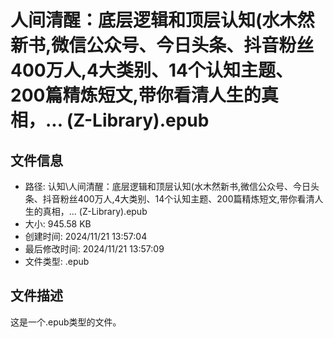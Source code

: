 ﻿# 人间清醒：底层逻辑和顶层认知(水木然新书,微信公众号、今日头条、抖音粉丝400万人,4大类别、14个认知主题、200篇精炼短文,带你看清人生的真相，... (Z-Library).epub

## 文件信息
- 路径: 认知\人间清醒：底层逻辑和顶层认知(水木然新书,微信公众号、今日头条、抖音粉丝400万人,4大类别、14个认知主题、200篇精炼短文,带你看清人生的真相，... (Z-Library).epub
- 大小: 945.58 KB
- 创建时间: 2024/11/21 13:57:04
- 最后修改时间: 2024/11/21 13:57:09
- 文件类型: .epub

## 文件描述
这是一个.epub类型的文件。

